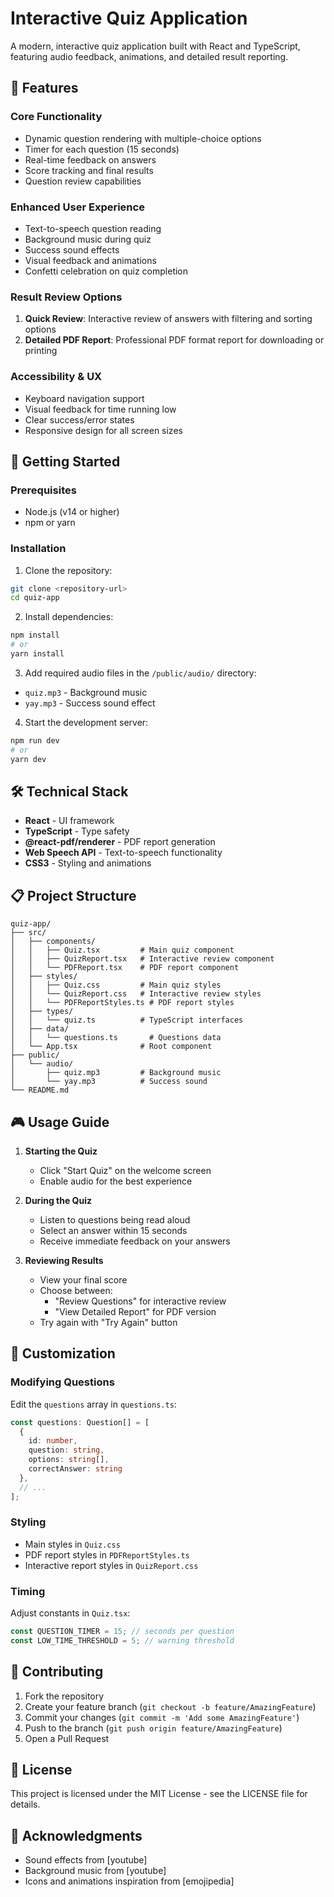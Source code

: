 # Interactive Quiz Application

A modern, interactive quiz application built with React and TypeScript, featuring audio feedback, animations, and detailed result reporting.

## 🌟 Features

### Core Functionality
- Dynamic question rendering with multiple-choice options
- Timer for each question (15 seconds)
- Real-time feedback on answers
- Score tracking and final results
- Question review capabilities

### Enhanced User Experience
- Text-to-speech question reading
- Background music during quiz
- Success sound effects
- Visual feedback and animations
- Confetti celebration on quiz completion

### Result Review Options
1. **Quick Review**: Interactive review of answers with filtering and sorting options
2. **Detailed PDF Report**: Professional PDF format report for downloading or printing

### Accessibility & UX
- Keyboard navigation support
- Visual feedback for time running low
- Clear success/error states
- Responsive design for all screen sizes

## 🚀 Getting Started

### Prerequisites
- Node.js (v14 or higher)
- npm or yarn

### Installation

1. Clone the repository:
```bash
git clone <repository-url>
cd quiz-app
```

2. Install dependencies:
```bash
npm install
# or
yarn install
```

3. Add required audio files in the `/public/audio/` directory:
- `quiz.mp3` - Background music
- `yay.mp3` - Success sound effect

4. Start the development server:
```bash
npm run dev
# or
yarn dev
```

## 🛠️ Technical Stack

- **React** - UI framework
- **TypeScript** - Type safety
- **@react-pdf/renderer** - PDF report generation
- **Web Speech API** - Text-to-speech functionality
- **CSS3** - Styling and animations

## 📋 Project Structure

```
quiz-app/
├── src/
│   ├── components/
│   │   ├── Quiz.tsx         # Main quiz component
│   │   ├── QuizReport.tsx   # Interactive review component
│   │   └── PDFReport.tsx    # PDF report component
│   ├── styles/
│   │   ├── Quiz.css         # Main quiz styles
│   │   └── QuizReport.css   # Interactive review styles
│   │   └── PDFReportStyles.ts # PDF report styles
│   ├── types/
│   │   └── quiz.ts          # TypeScript interfaces
│   ├── data/
│   │   └── questions.ts       # Questions data
│   └── App.tsx              # Root component
├── public/
│   └── audio/
│       ├── quiz.mp3         # Background music
│       └── yay.mp3          # Success sound
└── README.md
```

## 🎮 Usage Guide

1. **Starting the Quiz**
   - Click "Start Quiz" on the welcome screen
   - Enable audio for the best experience

2. **During the Quiz**
   - Listen to questions being read aloud
   - Select an answer within 15 seconds
   - Receive immediate feedback on your answers

3. **Reviewing Results**
   - View your final score
   - Choose between:
     - "Review Questions" for interactive review
     - "View Detailed Report" for PDF version
   - Try again with "Try Again" button

## 🎨 Customization

### Modifying Questions
Edit the `questions` array in `questions.ts`:
```typescript
const questions: Question[] = [
  {
    id: number,
    question: string,
    options: string[],
    correctAnswer: string
  },
  // ...
];
```

### Styling
- Main styles in `Quiz.css`
- PDF report styles in `PDFReportStyles.ts`
- Interactive report styles in `QuizReport.css`

### Timing
Adjust constants in `Quiz.tsx`:
```typescript
const QUESTION_TIMER = 15; // seconds per question
const LOW_TIME_THRESHOLD = 5; // warning threshold
```

## 🤝 Contributing

1. Fork the repository
2. Create your feature branch (`git checkout -b feature/AmazingFeature`)
3. Commit your changes (`git commit -m 'Add some AmazingFeature'`)
4. Push to the branch (`git push origin feature/AmazingFeature`)
5. Open a Pull Request

## 📝 License

This project is licensed under the MIT License - see the LICENSE file for details.

## 🙏 Acknowledgments

- Sound effects from [youtube]
- Background music from [youtube]
- Icons and animations inspiration from [emojipedia]
